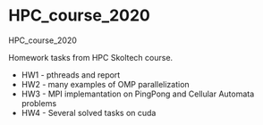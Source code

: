 # HPC_course_2020
HPC_course_2020

Homework tasks from HPC Skoltech course.
- HW1 - pthreads and report
- HW2 - many examples of OMP parallelization
- HW3 - MPI implemantation on PingPong and Cellular Automata problems
- HW4 - Several solved tasks on cuda
